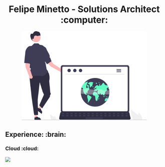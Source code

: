 <center>
    <h1>Felipe Minetto - Solutions Architect :computer:</h1>
    <img src="image1.svg" width="400" alt="A man and a laptop"/>
    <divider/>
</center>
<h2>Experience: :brain:</h2>
<divider/>
<h3>Cloud :cloud:</h3>
<img src="https://img.shields.io/badge/Amazon_AWS-FF9900?style=for-the-badge&logo=amazonaws&logoColor=white&link=https://aws.amazon.com"/>